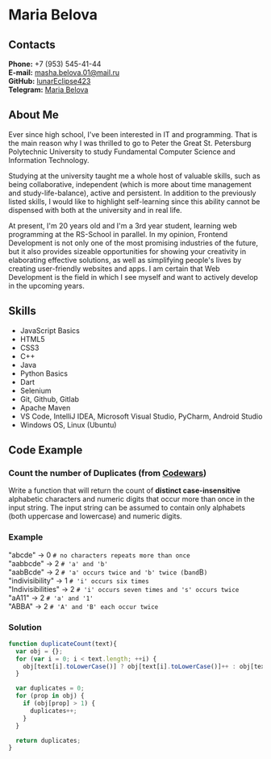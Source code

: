 # Maria Belova

## Contacts

**Phone:** +7 (953) 545-41-44\
**E-mail:** masha.belova.01@mail.ru\
**GitHub:** [lunarEclipse423](https://github.com/lunarEclipse423)\
**Telegram:** [Maria Belova](https://t.me/Graf_V)

## About Me

Ever since high school, I've been interested in IT and programming. That is the main reason why I was
thrilled to go to Peter the Great St. Petersburg Polytechnic University to study Fundamental Computer
Science and Information Technology.

Studying at the university taught me a whole host of valuable skills, such as being collaborative,
independent (which is more about time management and study-life-balance), active and persistent.
In addition to the previously listed skills, I would like to highlight self-learning since this ability cannot be dispensed with both at the university and in real life.

At present, I'm 20 years old and I'm a 3rd year student, learning web programming at the RS-School in
parallel. In my opinion, Frontend Development is not only one of the most promising industries of the
future, but it also provides sizeable opportunities for showing your creativity in elaborating effective
solutions, as well as simplifying people's lives by creating user-friendly websites and apps. I am certain that
Web Development is the field in which I see myself and want to actively develop in the upcoming years.

## Skills

- JavaScript Basics
- HTML5
- CSS3
- C++
- Java
- Python Basics
- Dart
- Selenium
- Git, Github, Gitlab
- Apache Maven
- VS Code, IntelliJ IDEA, Microsoft Visual Studio, PyCharm, Android Studio
- Windows OS, Linux (Ubuntu)

## Code Example

### Count the number of Duplicates (from [Codewars](https://www.codewars.com))

Write a function that will return the count of **distinct case-insensitive** alphabetic characters and numeric digits that occur more than once in the input string. The input string can be assumed to contain only alphabets (both uppercase and lowercase) and numeric digits.

### Example

"abcde" -> 0 `# no characters repeats more than once`\
"aabbcde" -> 2 `# 'a' and 'b'`\
"aabBcde" -> 2 `# 'a' occurs twice and 'b' twice (`b` and `B`)`\
"indivisibility" -> 1 `# 'i' occurs six times`\
"Indivisibilities" -> 2 `# 'i' occurs seven times and 's' occurs twice`\
"aA11" -> 2 `# 'a' and '1'`\
"ABBA" -> 2 `# 'A' and 'B' each occur twice`

### Solution

```javascript
function duplicateCount(text){
  var obj = {};
  for (var i = 0; i < text.length; ++i) {
    obj[text[i].toLowerCase()] ? obj[text[i].toLowerCase()]++ : obj[text[i].toLowerCase()] = 1;
  }

  var duplicates = 0;
  for (prop in obj) {
    if (obj[prop] > 1) {
      duplicates++;
    }
  }

  return duplicates;
}
```
